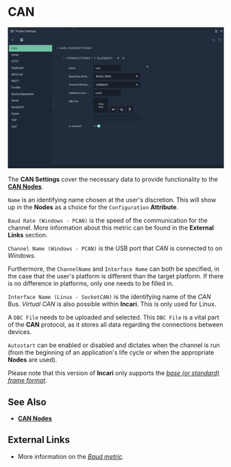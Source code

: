 # CAN


![The CAN Settings.](../../.gitbook/assets/projectsettingscan20231.png)

The **CAN Settings** cover the necessary data to provide functionality to the [**CAN Nodes**](../../toolbox/communication/can/README.md).

`Name` is an identifying name chosen at the user's discretion. This will show up in the **Nodes** as a choice for the `Configuration` **Attribute**.

`Baud Rate (Windows - PCAN)` is the speed of the communication for the channel. More information about this metric can be found in the **External Links** section.

`Channel Name (Windows - PCAN)` is the USB port that _CAN_ is connected to on _Windows_.

Furthermore, the `ChannelName` and `Interface Name` can both be specified, in the case that the user's platform is different than the target platform. If there is no difference in platforms, only one needs to be filled in.

`Interface Name (Linux - SocketCAN)` is the identifying name of the _CAN_ Bus. _Virtual CAN_ is also possible within **Incari**. This is only used for Linux.

A `DBC File` needs to be uploaded and selected. This `DBC File` is a vital part of the **CAN** protocol, as it stores all data regarding the connections between devices.

`Autostart` can be enabled or disabled and dictates when the channel is run (from the beginning of an application's life cycle or when the appropriate **Nodes** are used).

Please note that this version of **Incari** only supports the [*base (or standard) frame format*](https://en.wikipedia.org/wiki/CAN_bus#Base_frame_format).

## See Also

* [**CAN Nodes**](../toolbox/communication/can/)

## External Links

* More information on the [_Baud metric_](https://en.wikipedia.org/wiki/Baud).